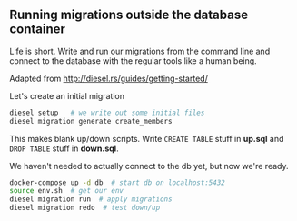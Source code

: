 
## Running migrations outside the database container

Life is short. Write and run our migrations from the command line and connect
to the database with the regular tools like a human being.

Adapted from http://diesel.rs/guides/getting-started/

Let's create an initial migration

```sh
diesel setup   # we write out some initial files
diesel migration generate create_members
```

This makes blank up/down scripts. Write `CREATE TABLE` stuff in **up.sql** and
`DROP TABLE` stuff in **down.sql**.

We haven't needed to actually connect to the db yet, but now we're ready.

```sh
docker-compose up -d db  # start db on localhost:5432
source env.sh  # get our env
diesel migration run  # apply migrations
diesel migration redo  # test down/up
```



